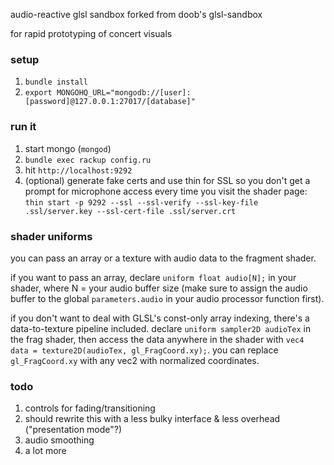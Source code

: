 audio-reactive glsl sandbox forked from doob's glsl-sandbox

for rapid prototyping of concert visuals

### setup

1. `bundle install`
2. `export MONGOHQ_URL="mongodb://[user]:[password]@127.0.0.1:27017/[database]"`

### run it

1. start mongo (`mongod`)
2. `bundle exec rackup config.ru`
3. hit `http://localhost:9292`
4. (optional) generate fake certs and use thin for SSL so you don't get a prompt for microphone access
every time you visit the shader page: `thin start -p 9292 --ssl --ssl-verify --ssl-key-file .ssl/server.key --ssl-cert-file .ssl/server.crt`

### shader uniforms

you can pass an array or a texture with audio data to the fragment shader.

if you want to pass an array, declare `uniform float audio[N];` in 
your shader, where N = your audio buffer size (make sure to assign the audio buffer 
to the global `parameters.audio` in your audio processor function first). 

if you don't want to deal with GLSL's const-only array indexing, there's a data-to-texture
pipeline included. declare `uniform sampler2D audioTex` in the frag shader, then access
the data anywhere in the shader with `vec4 data = texture2D(audioTex, gl_FragCoord.xy);`.
you can replace `gl_FragCoord.xy` with any vec2 with normalized coordinates.

### todo

1. controls for fading/transitioning
2. should rewrite this with a less bulky interface & less overhead ("presentation mode"?)
3. audio smoothing
4. a lot more
